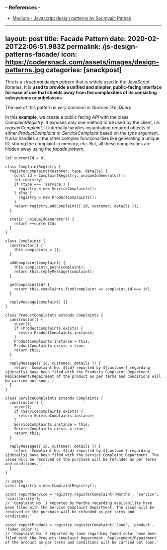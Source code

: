 
### - References -

- [Medium - Javascript design patterns by Soumyajit Pathak](https://medium.com/better-programming/javascript-design-patterns-25f0faaaa15)

---
layout: post
title:  Facade Pattern
date:   2020-02-20T22:06:51.983Z
permalink: /js-design-patterns-facade/
icon: https://codersnack.com/assets/images/design-patterns.jpg
categories: [snackpost]
---
This is a *structural design pattern* that is widely used in the JavaScript libraries. It is **used to provide a unified and simpler, public-facing interface for ease of use that shields away from the complexities of its consisting subsystems or subclasses**.

The use of this pattern is *very common in libraries like jQuery*.

In this **example**, we create a public facing *API* with the class *ComplaintRegistry*. It exposes only one method to be used by the client, i.e. *registerComplaint*. It internally handles instantiating required objects of either *ProductComplaint* or *ServiceComplaint* based on the *type* argument. It also handles all the other complex functionalities like generating a unique ID, storing the complaint in memory, etc. But, all these complexities are hidden away using the *façade pattern*.

```
let currentId = 0;

class ComplaintRegistry {
  registerComplaint(customer, type, details) {
    const id = ComplaintRegistry._uniqueIdGenerator();
    let registry;
    if (type === 'service') {
      registry = new ServiceComplaints();
    } else {
      registry = new ProductComplaints();
    }
    return registry.addComplaint({ id, customer, details });
  }

  static _uniqueIdGenerator() {
    return ++currentId;
  }
}

class Complaints {
  constructor() {
    this.complaints = [];
  }

  addComplaint(complaint) {
    this.complaints.push(complaint);
    return this.replyMessage(complaint);
  }

  getComplaint(id) {
    return this.complaints.find(complaint => complaint.id === id);
  }

  replyMessage(complaint) {}
}

class ProductComplaints extends Complaints {
  constructor() {
    super();
    if (ProductComplaints.exists) {
      return ProductComplaints.instance;
    }
    ProductComplaints.instance = this;
    ProductComplaints.exists = true;
    return this;
  }

  replyMessage({ id, customer, details }) {
    return `Complaint No. ${id} reported by ${customer} regarding ${details} have been filed with the Products Complaint Department. Replacement/Repairment of the product as per terms and conditions will be carried out soon.`;
  }
}

class ServiceComplaints extends Complaints {
  constructor() {
    super();
    if (ServiceComplaints.exists) {
      return ServiceComplaints.instance;
    }
    ServiceComplaints.instance = this;
    ServiceComplaints.exists = true;
    return this;
  }

  replyMessage({ id, customer, details }) {
    return `Complaint No. ${id} reported by ${customer} regarding ${details} have been filed with the Service Complaint Department. The issue will be resolved or the purchase will be refunded as per terms and conditions.`;
  }
}

// usage
const registry = new ComplaintRegistry();

const reportService = registry.registerComplaint('Martha', 'service', 'availability');
// 'Complaint No. 1 reported by Martha regarding availability have been filed with the Service Complaint Department. The issue will be resolved or the purchase will be refunded as per terms and conditions.'

const reportProduct = registry.registerComplaint('Jane', 'product', 'faded color');
// 'Complaint No. 2 reported by Jane regarding faded color have been filed with the Products Complaint Department. Replacement/Repairment of the product as per terms and conditions will be carried out soon.'

```